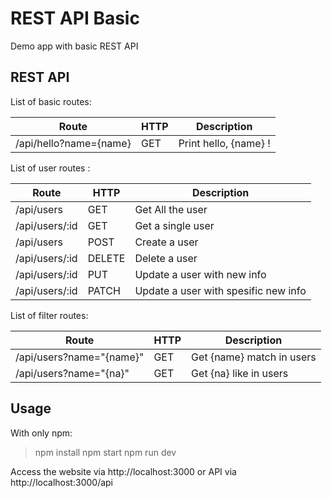 # REST API Basic

Demo app with basic REST API

## REST API

List of basic routes:

|         Route          | HTTP |      Description      |
| ---------------------- | ---- | --------------------- |
| /api/hello?name={name} | GET  | Print hello, {name} ! |

List of user routes :

|     Route      |  HTTP  |             Description              |
| -------------- | ------ | ------------------------------------ |
| /api/users     | GET    | Get All the user                     |
| /api/users/:id | GET    | Get a single user                    |
| /api/users     | POST   | Create a user                        |
| /api/users/:id | DELETE | Delete a user                        |
| /api/users/:id | PUT    | Update a user with new info          |
| /api/users/:id | PATCH  | Update a user with spesific new info |

List of filter routes:

|          Route           | HTTP |        Description        |
| ------------------------ | ---- | ------------------------- |
| /api/users?name="{name}" | GET  | Get {name} match in users |
| /api/users?name="{na}"   | GET  | Get {na} like in users    |

## Usage

With only npm:
> npm install
> npm start
> npm run dev

Access the website via http://localhost:3000 or API via http://localhost:3000/api
